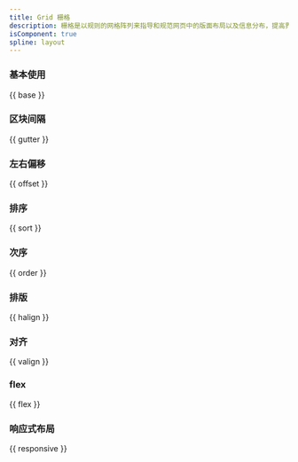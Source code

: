 ```yaml
---
title: Grid 栅格
description: 栅格是以规则的网格阵列来指导和规范网页中的版面布局以及信息分布，提高界面内布局的一致性，节约成本。
isComponent: true
spline: layout
---
```


### 基本使用

{{ base }}

### 区块间隔

{{ gutter }}

### 左右偏移

{{ offset }}

### 排序

{{ sort }}

### 次序

{{ order }}

### 排版

{{ halign }}

### 对齐

{{ valign }}

### flex

{{ flex }}

### 响应式布局

{{ responsive }}
